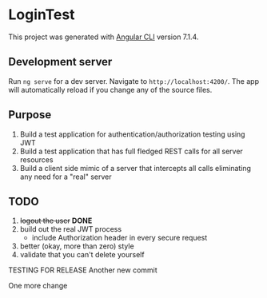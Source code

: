# LoginTest

This project was generated with [Angular CLI](https://github.com/angular/angular-cli) version 7.1.4.

## Development server

Run `ng serve` for a dev server. Navigate to `http://localhost:4200/`. The app will automatically reload if you change any of the source files.

## Purpose
1. Build a test application for authentication/authorization testing using JWT
2. Build a test application that has full fledged REST calls for all server resources
3. Build a client side mimic of a server that intercepts all calls eliminating any need for a "real" server

## TODO
1. ~~logout the user~~ **DONE**
2. build out the real JWT process
    * include Authorization header in every secure request
3. better (okay, more than zero) style
4. validate that you can't delete yourself

TESTING FOR RELEASE
Another new commit

One more change
